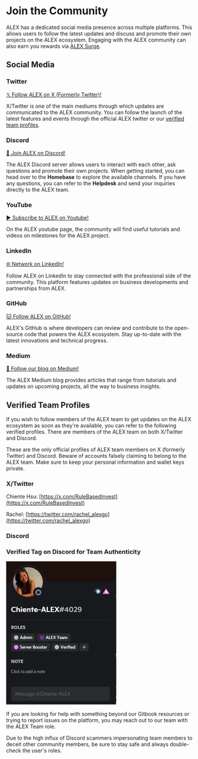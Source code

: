 # Join the Community

ALEX has a dedicated social media presence across multiple platforms. This allows users to follow the latest updates and discuss and promote their own projects on the ALEX ecosystem. Engaging with the ALEX community can also earn you rewards via [ALEX Surge](https://app.alexlab.co/surge).

## Social Media

### Twitter 

[𝕏 Follow ALEX on X (Formerly Twitter)!](https://x.com/ALEXLabBTC?mx=2)

X/Twitter is one of the main mediums through which updates are communicated to the ALEX community. You can follow the launch of the latest features and events through the official ALEX twitter or our [verified team profiles](#verified-team-profiles). 

### Discord

[👾 Join ALEX on Discord!](https://discord.gg/alexlab)

The ALEX Discord server allows users to interact with each other, ask questions and promote their own projects. When getting started, you can head over to the **Homebase** to explore the available channels. If you have any questions, you can refer to the **Helpdesk** and send your inquiries directly to the ALEX team.

### YouTube 

[▶️ Subscribe to ALEX on Youtube!](https://www.youtube.com/c/Alexgobtc)

On the ALEX youtube page, the community will find useful tutorials and videos on milestones for the ALEX project.

### LinkedIn

[🌐 Network on LinkedIn!](https://www.linkedin.com/company/alexgobtc/)

Follow ALEX on LinkedIn to stay connected with the professional side of the community. This platform features updates on business developments and partnerships from ALEX.

### GitHub

[🐱 Follow ALEX on GitHub!](https://github.com/alexgo-io)

ALEX's GitHub is where developers can review and contribute to the open-source code that powers the ALEX ecosystem. Stay up-to-date with the latest innovations and technical progress.

### Medium

[📝 Follow our blog on Medium!](https://medium.com/@alexgoBtc)

The ALEX Medium blog provides articles that range from tutorials and updates on upcoming projects, all the way to business insights.

## Verified Team Profiles

If you wish to follow members of the ALEX team to get updates on the ALEX ecosystem as soon as they're available, you can refer to the following verified profiles. There are members of the ALEX team on both X/Twitter and Discord.

These are the only official profiles of ALEX team members on X (formerly Twitter) and Discord. Beware of accounts falsely claiming to belong to the ALEX team. Make sure to keep your personal information and wallet keys private.

### X/Twitter

Chiente Hsu: [https://x.com/RuleBasedInvest](https://x.com/RuleBasedInvest)

Rachel: [https://twitter.com/rachel_alexgo](https://twitter.com/rachel_alexgo)

### Discord

### Verified Tag on Discord for Team Authenticity

![Discord Role Verification](<../.gitbook/assets/discord-role-verification.png>)

If you are looking for help with something beyond our Gitbook resources or trying to report issues on the platform, you may reach out to our team with the ALEX Team role.

Due to the high influx of Discord scammers impersonating team members to deceit other community members, be sure to stay safe and always double-check the user's roles.